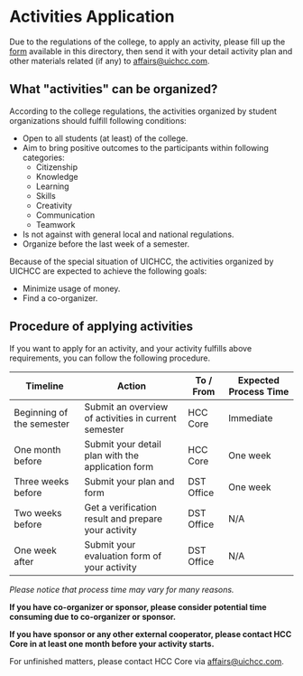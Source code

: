 # Activities Application
Due to the regulations of the college, to apply an activity, please fill up the [form](HCC-Activity-Application-Form.docx) available in this directory, then send it with your detail activity plan and other materials related (if any) to [affairs@uichcc.com](mailto:affairs@uichcc.com).
## What "activities" can be organized?
According to the college regulations, the activities organized by student organizations should fulfill following conditions:
* Open to all students (at least) of the college.
* Aim to bring positive outcomes to the participants within following categories:
    * Citizenship
    * Knowledge
    * Learning
    * Skills
    * Creativity
    * Communication
    * Teamwork
* Is not against with general local and national regulations.
* Organize before the last week of a semester.

Because of the special situation of UICHCC, the activities organized by UICHCC are expected to achieve the following goals:
* Minimize usage of money.
* Find a co-organizer.

## Procedure of applying activities
If you want to apply for an activity, and your activity fulfills above requirements, you can follow the following procedure.

| Timeline | Action | To / From | Expected Process Time |
| ------ | ------- | ------- | ------- |
| Beginning of the semester | Submit an overview of activities in current semester | HCC Core | Immediate |
| One month before | Submit your detail plan with the application form | HCC Core | One week |
| Three weeks before | Submit your plan and form | DST Office | One week |
| Two weeks before | Get a verification result and prepare your activity | DST Office | N/A |
| One week after | Submit your evaluation form of your activity | DST Office | N/A |

*Please notice that process time may vary for many reasons.*

**If you have co-organizer or sponsor, please consider potential time consuming due to co-organizer or sponsor.**

**If you have sponsor or any other external cooperator, please contact HCC Core in at least one month before your activity starts.**

For unfinished matters, please contact HCC Core via [affairs@uichcc.com](mailto:affairs@uichcc.com).
